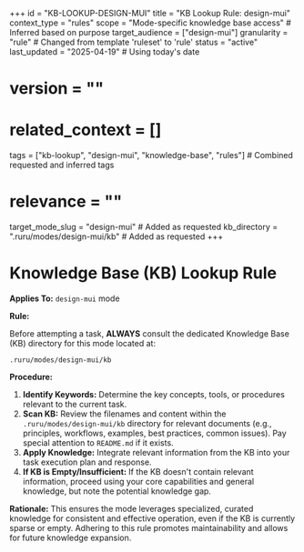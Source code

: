 +++
id = "KB-LOOKUP-DESIGN-MUI"
title = "KB Lookup Rule: design-mui"
context_type = "rules"
scope = "Mode-specific knowledge base access" # Inferred based on purpose
target_audience = ["design-mui"]
granularity = "rule" # Changed from template 'ruleset' to 'rule'
status = "active"
last_updated = "2025-04-19" # Using today's date
# version = ""
# related_context = []
tags = ["kb-lookup", "design-mui", "knowledge-base", "rules"] # Combined requested and inferred tags
# relevance = ""
target_mode_slug = "design-mui" # Added as requested
kb_directory = ".ruru/modes/design-mui/kb" # Added as requested
+++

# Knowledge Base (KB) Lookup Rule

**Applies To:** `design-mui` mode

**Rule:**

Before attempting a task, **ALWAYS** consult the dedicated Knowledge Base (KB) directory for this mode located at:

`.ruru/modes/design-mui/kb`

**Procedure:**

1.  **Identify Keywords:** Determine the key concepts, tools, or procedures relevant to the current task.
2.  **Scan KB:** Review the filenames and content within the `.ruru/modes/design-mui/kb` directory for relevant documents (e.g., principles, workflows, examples, best practices, common issues). Pay special attention to `README.md` if it exists.
3.  **Apply Knowledge:** Integrate relevant information from the KB into your task execution plan and response.
4.  **If KB is Empty/Insufficient:** If the KB doesn't contain relevant information, proceed using your core capabilities and general knowledge, but note the potential knowledge gap.

**Rationale:** This ensures the mode leverages specialized, curated knowledge for consistent and effective operation, even if the KB is currently sparse or empty. Adhering to this rule promotes maintainability and allows for future knowledge expansion.